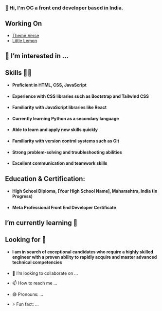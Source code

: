 ### 👋 Hi,  I'm OC a front end developer based in India.

## Working On  
<ul> 
   <li><a href="https://github.com/Gitstar-OC/Theme-Verse"> Theme Verse </a> </li>
  <li><a href="https://github.com/Gitstar-OC/Little-Lemon-Coursera"> Little Lemon  </a></li>
</ul>

## 👀 I’m interested in ...

## Skills 💪🏻
- #### Proficient in HTML, CSS, JavaScript
- #### Experience with CSS libraries such as Bootstrap and Tailwind CSS
- #### Familiarity with JavaScript libraries like React
- #### Currently learning Python as a secondary language
- #### Able to learn and apply new skills quickly
- #### Familiarity with version control systems such as Git
- #### Strong problem-solving and troubleshooting abilities
- #### Excellent communication and teamwork skills

## Education & Certification:
- #### High School Diploma, [Your High School Name], Maharashtra, India (In Progress)

- #### Meta Professional Front End Developer Certificate


##  I’m currently learning 🌱


## Looking for 👀
- #### I am in search of exceptional candidates who require a highly skilled engineer with a proven ability to rapidly acquire and master advanced technical competencies

- 💞️ I’m looking to collaborate on ...
- 📫 How to reach me ...
- 😄 Pronouns: ...
- ⚡ Fun fact: ...

<!---
Gitstar-OC/Gitstar-OC is a ✨ special ✨ repository because its `README.md` (this file) appears on your GitHub profile.
You can click the Preview link to take a look at your changes.
--->
